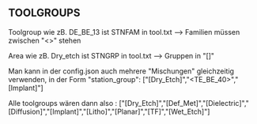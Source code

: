 ## TOOLGROUPS 

Toolgroup wie zB. DE_BE_13 ist STNFAM in tool.txt
--> Familien müssen zwischen "<>" stehen

Area wie zB. Dry_etch ist STNGRP in tool.txt
--> Gruppen in "[]"

Man kann in der config.json auch mehrere "Mischungen" gleichzeitig verwenden, 
in der Form "station_group": ["[Dry_Etch]","<TE_BE_40>","[Implant]"]

Alle toolgroups wären dann also  :
["[Dry_Etch]","[Def_Met]","[Dielectric]","[Diffusion]","[Implant]","[Litho]","[Planar]","[TF]","[Wet_Etch]"]
